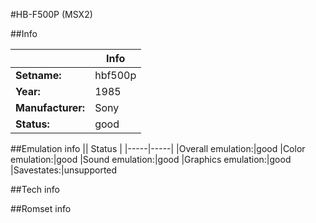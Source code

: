 #HB-F500P (MSX2)

##Info

||Info|
|-----|-----|
|**Setname:**|hbf500p
|**Year:**|1985
|**Manufacturer:**|Sony
|**Status:**|good

##Emulation info
|| Status |
|-----|-----|
|Overall emulation:|good
|Color emulation:|good
|Sound emulation:|good
|Graphics emulation:|good
|Savestates:|unsupported

##Tech info

##Romset info

<!--- START OF EDITED COMMENT DO NOT TOUCH TEXT ABOVE-->
